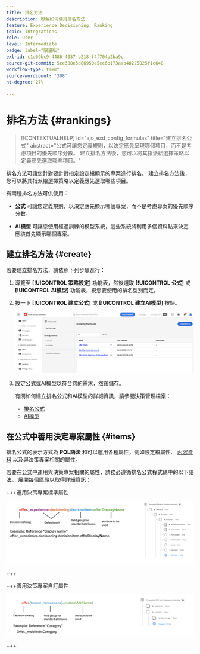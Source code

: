 ```yaml
---
title: 排名方法
description: 瞭解如何使用排名方法
feature: Experience Decisioning, Ranking
topic: Integrations
role: User
level: Intermediate
badge: label="限量版"
exl-id: c1d69bc9-4486-4037-b218-f4f704b2ba9c
source-git-commit: 5ce388e5d86950e5cc6b173aab48225825f1c648
workflow-type: tm+mt
source-wordcount: '308'
ht-degree: 27%

---
```


# 排名方法 {#rankings}

>[!CONTEXTUALHELP]
>id="ajo_exd_config_formulas"
>title="建立排名公式"
>abstract="公式可讓您定義規則，以決定應先呈現哪個項目，而不是考慮項目的優先順序分數。 建立排名方法後，您可以將其指派給選擇策略以定義應先選取哪些項目。"

排名方法可讓您針對要針對指定設定檔顯示的專案進行排名。 建立排名方法後，您可以將其指派給選擇策略以定義應先選取哪些項目。

有兩種排名方法可供使用：

* **公式** 可讓您定義規則，以決定應先顯示哪個專案，而不是考慮專案的優先順序分數。

* **AI模型** 可讓您使用經過訓練的模型系統，這些系統將利用多個資料點來決定應該首先顯示哪個專案。

## 建立排名方法 {#create}

若要建立排名方法，請依照下列步驟進行：

1. 導覽至 **[!UICONTROL 策略設定]** 功能表，然後選取 **[!UICONTROL 公式]** 或 **[!UICONTROL AI模型]** 功能表，視您要使用的排名型別而定。

1. 按一下 **[!UICONTROL 建立公式]** 或 **[!UICONTROL 建立AI模型]** 按鈕。

   ![](assets/ranking-create.png)

1. 設定公式或AI模型以符合您的需求，然後儲存。

   有關如何建立排名公式和AI模型的詳細資訊，請參閱決策管理檔案：

   * [排名公式](../offers/ranking/create-ranking-formulas.md)
   * [AI模型](../offers/ranking/ai-models.md)


## 在公式中善用決定專案屬性 {#items}

排名公式的表示方式為 **PQL語法** 和可以運用各種屬性，例如設定檔屬性、 [內容資料](context-data.md) 以及與決策專案相關的屬性。

若要在公式中運用與決策專案相關的屬性，請務必遵循排名公式程式碼中的以下語法。 展開每個區段以取得詳細資訊：

+++運用決策專案標準屬性

![](assets/formula-attribute.png)

+++

+++善用決策專案自訂屬性

![](assets/formula-attribute-custom.png)

+++
